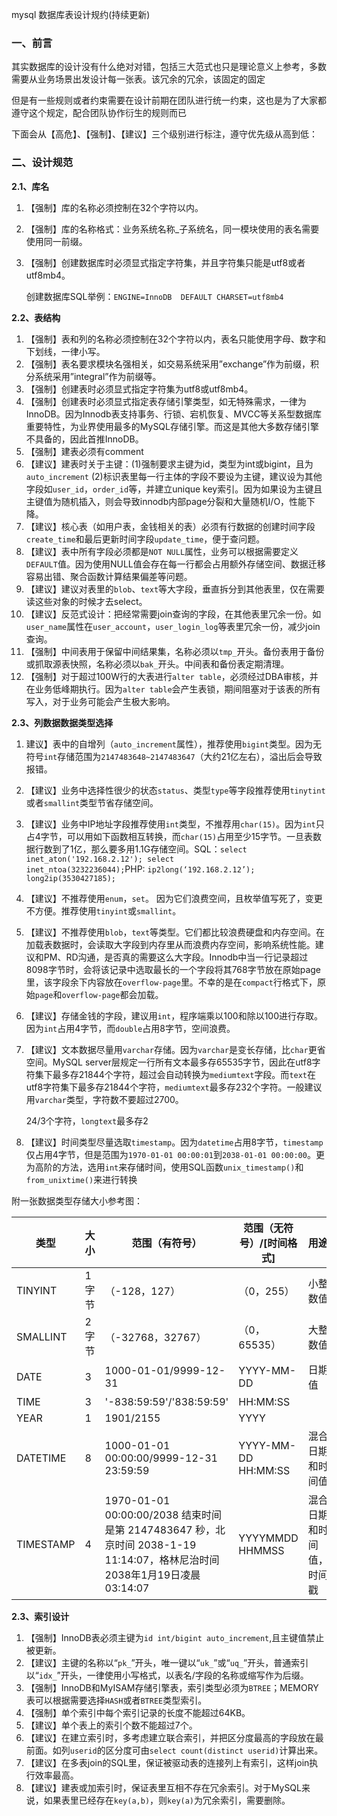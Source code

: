 mysql 数据库表设计规约(持续更新)

### 一、前言

其实数据库的设计没有什么绝对对错，包括三大范式也只是理论意义上参考，多数需要从业务场景出发设计每一张表。该冗余的冗余，该固定的固定

但是有一些规则或者约束需要在设计前期在团队进行统一约束，这也是为了大家都遵守这个规定，配合团队协作衍生的规则而已

下面会从【高危】、【强制】、【建议】三个级别进行标注，遵守优先级从高到低：

### 二、设计规范

**2.1、库名**

1. 【强制】库的名称必须控制在32个字符以内。
2. 【强制】库的名称格式：业务系统名称_子系统名，同一模块使用的表名需要使用同一前缀。
3. 【强制】创建数据库时必须显式指定字符集，并且字符集只能是utf8或者utf8mb4。

   创建数据库SQL举例：`ENGINE=InnoDB  DEFAULT CHARSET=utf8mb4`

**2.2、表结构**

1. 【强制】表和列的名称必须控制在32个字符以内，表名只能使用字母、数字和下划线，一律小写。
2. 【强制】表名要求模块名强相关，如交易系统采用”exchange”作为前缀，积分系统采用”integral”作为前缀等。
3. 【强制】创建表时必须显式指定字符集为utf8或utf8mb4。
4. 【强制】创建表时必须显式指定表存储引擎类型，如无特殊需求，一律为InnoDB。因为Innodb表支持事务、行锁、宕机恢复、MVCC等关系型数据库重要特性，为业界使用最多的MySQL存储引擎。而这是其他大多数存储引擎不具备的，因此首推InnoDB。
5. 【强制】建表必须有comment
6. 【建议】建表时关于主键：(1)强制要求主键为id，类型为int或bigint，且为`auto_increment` (2)标识表里每一行主体的字段不要设为主键，建议设为其他字段如`user_id`，`order_id`等，并建立unique key索引。因为如果设为主键且主键值为随机插入，则会导致innodb内部page分裂和大量随机I/O，性能下降。
7. 【建议】核心表（如用户表，金钱相关的表）必须有行数据的创建时间字段`create_time`和最后更新时间字段`update_time`，便于查问题。
8. 【建议】表中所有字段必须都是`NOT NULL`属性，业务可以根据需要定义`DEFAULT`值。因为使用NULL值会存在每一行都会占用额外存储空间、数据迁移容易出错、聚合函数计算结果偏差等问题。
9. 【建议】建议对表里的`blob`、`text`等大字段，垂直拆分到其他表里，仅在需要读这些对象的时候才去select。
10. 【建议】反范式设计：把经常需要join查询的字段，在其他表里冗余一份。如`user_name`属性在`user_account`，`user_login_log`等表里冗余一份，减少join查询。
11. 【强制】中间表用于保留中间结果集，名称必须以`tmp_`开头。备份表用于备份或抓取源表快照，名称必须以`bak_`开头。中间表和备份表定期清理。
12. 【强制】对于超过100W行的大表进行`alter table`，必须经过DBA审核，并在业务低峰期执行。因为`alter table`会产生表锁，期间阻塞对于该表的所有写入，对于业务可能会产生极大影响。

**2.3、列数据数据类型选择**

1. 建议】表中的自增列（`auto_increment`属性），推荐使用`bigint`类型。因为无符号`int`存储范围为`2147483648~2147483647`（大约21亿左右），溢出后会导致报错。
2. 【建议】业务中选择性很少的状态`status`、类型`type`等字段推荐使用`tinytint`或者`smallint`类型节省存储空间。
3. 【建议】业务中IP地址字段推荐使用`int`类型，不推荐用`char(15)`。因为`int`只占4字节，可以用如下函数相互转换，而`char(15)`占用至少15字节。一旦表数据行数到了1亿，那么要多用1.1G存储空间。SQL：`select inet_aton('192.168.2.12'); select inet_ntoa(3232236044);`PHP: `ip2long(‘192.168.2.12’); long2ip(3530427185);`
4. 【建议】不推荐使用`enum`，`set`。 因为它们浪费空间，且枚举值写死了，变更不方便。推荐使用`tinyint`或`smallint`。
5. 【建议】不推荐使用`blob`，`text`等类型。它们都比较浪费硬盘和内存空间。在加载表数据时，会读取大字段到内存里从而浪费内存空间，影响系统性能。建议和PM、RD沟通，是否真的需要这么大字段。Innodb中当一行记录超过8098字节时，会将该记录中选取最长的一个字段将其768字节放在原始page里，该字段余下内容放在`overflow-page`里。不幸的是在`compact`行格式下，原始`page`和`overflow-page`都会加载。
6. 【建议】存储金钱的字段，建议用`int`，程序端乘以100和除以100进行存取。因为`int`占用4字节，而`double`占用8字节，空间浪费。
7. 【建议】文本数据尽量用`varchar`存储。因为`varchar`是变长存储，比`char`更省空间。MySQL server层规定一行所有文本最多存65535字节，因此在utf8字符集下最多存21844个字符，超过会自动转换为`mediumtext`字段。而`text`在utf8字符集下最多存21844个字符，`mediumtext`最多存232个字符。一般建议用`varchar`类型，字符数不要超过2700。

   24/3个字符，`longtext`最多存2

8. 【建议】时间类型尽量选取`timestamp`。因为`datetime`占用8字节，`timestamp`仅占用4字节，但是范围为`1970-01-01 00:00:01`到`2038-01-01 00:00:00`。更为高阶的方法，选用`int`来存储时间，使用SQL函数`unix_timestamp()`和`from_unixtime()`来进行转换

附一张数据类型存储大小参考图：

| 类型      | 大小   | 范围（有符号）                                               | 范围（无符号）/[时间格式] | 用途                     |
| --------- | ------ | ------------------------------------------------------------ | ------------------------- | ------------------------ |
| TINYINT   | 1 字节 | （-128，127）                                                | （0，255）                | 小整数值                 |
| SMALLINT  | 2 字节 | （-32768，32767）                                            | （0，65535）              | 大整数值                 |
| DATE      | 3      | 1000-01-01/9999-12-31                                        | YYYY-MM-DD                | 日期值                   |
| TIME      | 3      | '-838:59:59'/'838:59:59'                                     | HH:MM:SS                  |                          |
| YEAR      | 1      | 1901/2155                                                    | YYYY                      |                          |
| DATETIME  | 8      | 1000-01-01 00:00:00/9999-12-31 23:59:59                      | YYYY-MM-DD HH:MM:SS       | 混合日期和时间值         |
| TIMESTAMP | 4      | 1970-01-01 00:00:00/2038 结束时间是第 2147483647 秒，北京时间 2038-1-19 11:14:07，格林尼治时间 2038年1月19日凌晨 03:14:07 | YYYYMMDD HHMMSS           | 混合日期和时间值，时间戳 |

**2.3、索引设计**

1. 【强制】InnoDB表必须主键为`id int/bigint auto_increment`,且主键值禁止被更新。
2. 【建议】主键的名称以“`pk_`”开头，唯一键以“`uk_`”或“`uq_`”开头，普通索引以“`idx_`”开头，一律使用小写格式，以表名/字段的名称或缩写作为后缀。
3. 【强制】InnoDB和MyISAM存储引擎表，索引类型必须为`BTREE`；MEMORY表可以根据需要选择`HASH`或者`BTREE`类型索引。
4. 【强制】单个索引中每个索引记录的长度不能超过64KB。
5. 【建议】单个表上的索引个数不能超过7个。
6. 【建议】在建立索引时，多考虑建立联合索引，并把区分度最高的字段放在最前面。如列`userid`的区分度可由`select count(distinct userid)`计算出来。
7. 【建议】在多表join的SQL里，保证被驱动表的连接列上有索引，这样join执行效率最高。
8. 【建议】建表或加索引时，保证表里互相不存在冗余索引。对于MySQL来说，如果表里已经存在`key(a,b)`，则`key(a)`为冗余索引，需要删除。